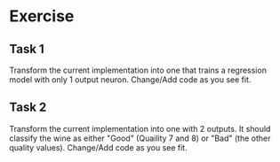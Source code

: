 # Exercise

## Task 1
Transform the current implementation into one that trains a regression model with only 1 output neuron. Change/Add code as you see fit.

## Task 2
Transform the current implementation into one with 2 outputs. It should classify the wine as either "Good" (Quaility 7 and 8) or "Bad" (the other quality values). Change/Add code as you see fit.